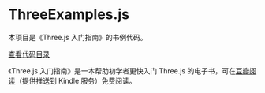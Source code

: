 ThreeExamples.js
================

本项目是《Three.js 入门指南》的书例代码。

<a href="http://zhangwenli.com/ThreeExample.js/" target="_blank">查看代码目录</a>

《Three.js 入门指南》是一本帮助初学者更快入门 Three.js 的电子书，可在<a href="http://read.douban.com/ebook/7412854/" target="_blank">豆瓣阅读</a>（提供推送到 Kindle 服务）免费阅读。
